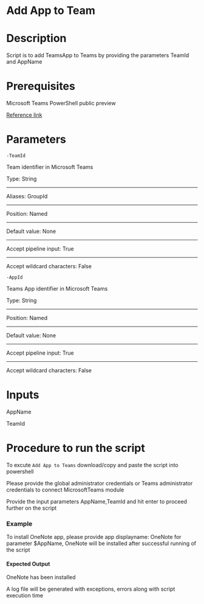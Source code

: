# Add App to Team

# Description

Script is to add TeamsApp to Teams by providing the parameters TeamId and AppName 
  
# Prerequisites

Microsoft Teams PowerShell public preview

[Reference link](https://docs.microsoft.com/en-us/microsoftteams/teams-powershell-install)
  
# Parameters
 
`-TeamId`

Team identifier in Microsoft Teams

Type:	String
***
Aliases:	GroupId
***
Position:	Named
***
Default value:	None
***
Accept pipeline input:	True
***
Accept wildcard characters:	False

`-AppId`

Teams App identifier in Microsoft Teams

Type:	String
***
Position:	Named
***
Default value:	None
***
Accept pipeline input:	True
***
Accept wildcard characters:	False
  
# Inputs
 
  AppName
  
  TeamId
    
# Procedure to run the script
 
   To excute `Add App to Teams` download/copy and paste the script into powershell
   
   Please provide the global administrator credentials or Teams administrator credentials to connect MicrosoftTeams module
        
   Provide the input parameters AppName,TeamId and hit enter to proceed further on the script
       
 ### Example 
 
 To install OneNote app, please provide app displayname: OneNote for parameter $AppName, OneNote will be installed after successful running of the script 
    
#### Expected Output
OneNote has been installed  

A log file will be generated with exceptions, errors along with script execution time
